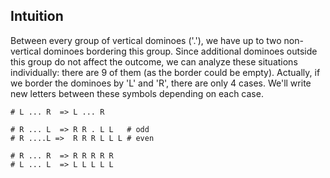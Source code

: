 ## Intuition

Between every group of vertical dominoes ('.'), we have up to two non-vertical dominoes bordering this group. Since additional dominoes outside this group do not affect the outcome, we can analyze these situations individually: there are 9 of them (as the border could be empty). Actually, if we border the dominoes by 'L' and 'R', there are only 4 cases. We'll write new letters between these symbols depending on each case.

```
# L ... R  => L ... R
        
# R ... L  => R R . L L   # odd
# R ....L =>  R R R L L L # even

# R ... R  => R R R R R
# L ... L  => L L L L L
```